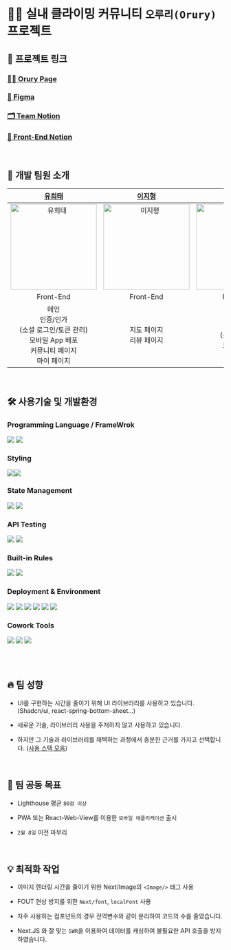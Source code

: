 # 🧗‍♀️ 실내 클라이밍 커뮤니티 `오루리(Orury)` 프로젝트

## 🔗 프로젝트 링크

### [🧗‍♀️ Orury Page](https://orury.com)

### [🎨 Figma](https://www.figma.com/file/V4Jjx42uFhcgFpeygd15gx/Wire-Frame?type=design&node-id=0%3A1&mode=design&t=r5Tc9UWpo0UqDFHj-1)

### [🗂️ Team Notion](https://www.notion.so/Orury-92fd575d1a09482f8b60777f5182d450?pvs=4)

### [🔵 Front-End Notion](https://www.notion.so/Front-End-eb11bb7ea19c42038010792167a461d1)

<br />

## 👤 개발 팀원 소개

| **[유희태](https://github.com/1017yu)** | **[이지형](https://github.com/Jihyeong00)** | **[심정아](https://github.com/joanShim)** |
| :-: | :-: | :-: |
| <a href="https://github.com/1017yu"><img src="https://avatars.githubusercontent.com/u/83483378?v=4" width=200px alt="유희태" /> | <a href="https://github.com/Jihyeong00"><img src="https://avatars.githubusercontent.com/u/115636461?v=4" width=200px alt="이지형" /> | <a href="https://github.com/joanShim"><img src="https://avatars.githubusercontent.com/u/35457850?v=4" width=200px alt="이지형" /> |
| Front-End | Front-End | Front-End |
| 메인<br />인증/인가<br />(소셜 로그인/토큰 관리)<br />모바일 App 배포<br />커뮤니티 페이지<br />마이 페이지<br /> | 지도 페이지<br />리뷰 페이지<br /> | 인증/인가<br />(소셜 로그인)<br />크루 페이지<br /> |

<br />

## 🛠️ 사용기술 및 개발환경

### Programming Language / FrameWrok

<p>
<img src="https://img.shields.io/badge/TypeScript-3178C6?style=flat-square&logo=TypeScript&logoColor=white" />
<img src="https://img.shields.io/badge/NEXT.js-000000?style=flat-square&logo=nextdotjs&logoColor=white" />
</p>

### Styling

<img src="https://img.shields.io/badge/TailwindCSS-06B6D4?style=flatsquare&logo=tailwindcss&logoColor=white"/></a><img src="https://img.shields.io/badge/shadcn/ui-000000?style=flat-square&logo=shadcnui&logoColor=white" />

### State Management

<p>
<img src="https://img.shields.io/badge/Zustand-FB542B?style=flat-square&logo=zustand&logoColor=white" />
<img src="https://img.shields.io/badge/SWR-fff?style=flat-square&logo=swr&logoColor=black" />
</p>

### API Testing

<p>
<img src="https://img.shields.io/badge/Mock Service Worker-FF6A33?style=flat-square&logo=mockserviceworker&logoColor=white" />
<img src="https://img.shields.io/badge/Postman-FF6C37?style=flat-square&logo=postman&logoColor=white" />
</p>

### Built-in Rules

<p>
<img src="https://img.shields.io/badge/ESLint-4B32C3?style=flat-square&logo=eslint&logoColor=white" />
<img src="https://img.shields.io/badge/Prettier-F7B93E?style=flat-square&logo=prettier&logoColor=white" />
</p>

### Deployment & Environment

<p>
<img src="https://img.shields.io/badge/Vercel-000000?style=flat-square&logo=Vercel&logoColor=white" />
<img src="https://img.shields.io/badge/Amazon EC2-FF9900?style=flat-square&logo=amazonec2&logoColor=white" />
<img src="https://img.shields.io/badge/npm-CB3837?style=flat-square&logo=npm&logoColor=white"/>
<img src="https://img.shields.io/badge/Git-F05032?style=flat-square&logo=git&logoColor=white"/>
<img src="https://img.shields.io/badge/GitHub-181717?style=flat-square&logo=GitHub&logoColor=white" />
<img src="https://img.shields.io/badge/VSCode-007ACC?style=flat-square&logo=Visual Studio Code&logoColor=white"/>
</p>

### Cowork Tools

<p>
<img src="https://img.shields.io/badge/Slack-4A154B?style=flat-square&logo=Slack&logoColor=white" />
<img src="https://img.shields.io/badge/Notion-000000?style=flat-square&logo=Notion&logoColor=white" />
<img src="https://img.shields.io/badge/Figma-F24E1E?style=flat-square&logo=figma&logoColor=white" />
</p>

<br></br>

## 🔥 팀 성향

- UI를 구현하는 시간을 줄이기 위해 UI 라이브러리를 사용하고 있습니다. (Shadcn/ui, react-spring-bottom-sheet...)

- 새로운 기술, 라이브러리 사용을 주저하지 않고 사용하고 있습니다.

- 하지만 그 기술과 라이브러리를 채택하는 과정에서 충분한 근거를 가지고 선택합니다. ([사용 스택 모음](https://www.notion.so/5903e91043524c1298680e4b65fe299e?pvs=4))

<br />

## 🎯 팀 공동 목표

- Lighthouse 평균 `80점 이상`

- PWA 또는 React-Web-View를 이용한 `모바일 애플리케이션` 출시

- `2월 8일` 이전 마무리

<br />

## 💡 최적화 작업

- 이미지 렌더링 시간을 줄이기 위한 Next/Image의 `<Image/>` 태그 사용

- FOUT 현상 방지를 위한 `Next/font`, `localFont` 사용

- 자주 사용하는 컴포넌트의 경우 전역변수와 같이 분리하여 코드의 수를 줄였습니다.

- Next.JS 와 잘 맞는 `SWR`을 이용하여 데이터를 캐싱하여 불필요한 API 호출을 방지하였습니다.
